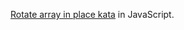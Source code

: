 [Rotate array in place kata](http://craftsmanship.sv.cmu.edu/katas/rotate-an-array-in-place) in JavaScript.